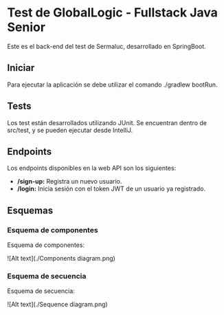 # Test de GlobalLogic - Fullstack Java Senior
Este es el back-end del test de Sermaluc, desarrollado en SpringBoot.

## Iniciar
Para ejecutar la aplicación se debe utilizar el comando ./gradlew bootRun.

## Tests
Los test están desarrollados utilizando JUnit. Se encuentran dentro de src/test, y se pueden ejecutar desde IntelliJ.

## Endpoints
Los endpoints disponibles en la web API son los siguientes:

- **/sign-up:** Registra un nuevo usuario.
- **/login:** Inicia sesión con el token JWT de un usuario ya registrado.

## Esquemas

### Esquema de componentes

Esquema de componentes:

![Alt text](./Components diagram.png)

### Esquema de secuencia

Esquema de secuencia:

![Alt text](./Sequence diagram.png)